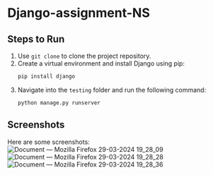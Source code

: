 ﻿# Django-assignment-NS

## Steps to Run

1. Use `git clone` to clone the project repository.
2. Create a virtual environment and install Django using pip:
    ```bash
    pip install django
    ```
3. Navigate into the `testing` folder and run the following command:
    ```bash
    python manage.py runserver
    ```

## Screenshots

Here are some screenshots:
![Document — Mozilla Firefox 29-03-2024 19_28_09](https://github.com/Saikat-Mandal/Django-assignment-NS/assets/75900118/950741b8-9413-4e1b-82e8-23895e5f8a42)
![Document — Mozilla Firefox 29-03-2024 19_28_28](https://github.com/Saikat-Mandal/Django-assignment-NS/assets/75900118/a4a07a4e-01e8-4912-aaa0-852917452a8e)
![Document — Mozilla Firefox 29-03-2024 19_28_36](https://github.com/Saikat-Mandal/Django-assignment-NS/assets/75900118/2fc58b26-6b1e-4746-b4db-8abca8d48675)
